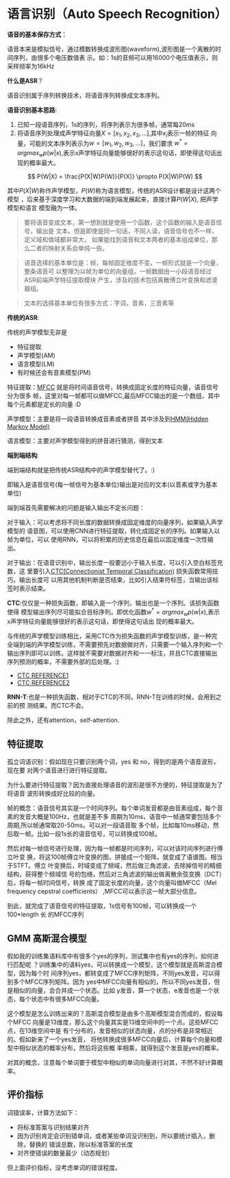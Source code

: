 # 语言识别（Auto Speech Recognition）

**语音的基本保存方式**：

语音本来是模拟信号，通过模数转换成波形图(waveform),波形图是一个离散的时间序列，由很多个电压数值表
示。如：1s的音频可以用16000个电压值表示，则采样频率为16kHz

**什么是ASR**？

语音识别属于序列转换技术，将语音序列转换成文本序列。

**语音识别基本思路**:

1. 已知一段语音序列，1s的序列，将序列表示为很多帧，通常每20ms
2. 将语音序列处理成声学特征向量$X=[x_1, x_2, x_3,...]$,其中$x_i$表示一帧的特征
   向量，可能的文本序列表示为$w=[w_1, w_2, w_3,...]$，我们要求
   $w^*=argmax_wp(w|x)$,表示x声学特征向量能够很好的表示这句话，即使得这句话出
   现的概率最大。

$$
P(W|X) = \frac{P(X|W)P(W)}{P(X)}
\propto
P(X|W)P(W)
$$

其中$P(X|W)$称作声学模型，$P(W)$称为语言模型，传统的ASR设计都是设计这两个模型
，后来基于深度学习和大数据的端到端发展起来，直接计算$P(W|X)$, 把声学模型和语言
模型融为一体。

> 要将语音变成文本，第一想到就是使用一个函数，这个函数的输入是语音信号，输出是
> 文本。但是即使是同一句话，不同人读，语音信号也不一样，定义域和值域都非常大，
> 如果能找到语音和文本两者的基本组成单位，那么二者的映射关系会单纯一些。

> 语音选择的基本单位是：帧，每帧固定维度不变，一帧形式就是一个向量，整条语音可
> 以整理为以帧为单位的向量组，一帧数据由一小段语音经过ASR前端声学特征提取模块
> 产生，涉及的技术包括离散傅立叶变换和滤波器组。

> 文本的选择基本单位有很多方式：字词，音素，三音素等

**传统的ASR**:

传统的声学模型无非是

- 特征提取
- 声学模型(AM)
- 语言模型(LM)
- 有时候还会有音素模型(PM)

特征提取：[MFCC](http://www.hzhcontrols.com/new-940426.html) 就是将时间语音信号，转换成固定长度的特征向量，语音信号分为很多
帧，这里对每一帧都可以做MFCC,最后MFCC输出的是一个数组，其中每个元素都是定长的向量 :D

声学模型：主要是将一段语音转换成音素或者拼音 其中涉及到[HMM(Hidden Markov Model)](https://zhuanlan.zhihu.com/p/224770895)

语言模型：主要对声学模型得到的拼音进行猜测，得到文本



**端到端结构**:

端到端结构就是把传统ASR结构中的声学模型替代了。:)

即输入是语音信号(每一帧信号为基本单位)输出是对应的文本(以音素或字为基本单位)

端到端首先需要解决的问题是输入输出不定长问题：

对于输入：可以考虑将不同长度的数据转换成固定维度的向量序列，如果输入声学模型的
语音图，可以使用CNN进行特征提取，转化成固定长的序列。如果输入以帧为单位，可以
使用RNN，可以将积累的历史信息在最后以固定维度一次性输出。

对于输出：在语音识别中，输出长度一般要远小于输入长度，可以引入空白标签充数，这
里要引入[CTC(Connectionist Temporal Classification)](https://zhuanlan.zhihu.com/p/36488476?spm=a2c6h.12873639.0.0.78641e800SrLpI) 损失函数常用技巧，输出长度可
以用其他机制判断是否结束，比如引入结束符标签，当输出该标签时表示结束。

**CTC**:仅仅是一种损失函数，即输入是一个序列，输出也是一个序列。该损失函数使得
模型输出序列尽可能拟合目标序列。即优化函数$w^*=argmax_wp(w|x)$,表示x声学特征向量能够很好的表示这句话，即使得这句话出
现的概率最大。

与传统的声学模型训练相比，采用CTC作为损失函数的声学模型训练，是一种完全端到端的声学模型训练，不需要预先对数据做对齐，只需要一个输入序列和一个输出序列即可以训练。这样就不需要对数据对齐和一一标注，并且CTC直接输出序列预测的概率，不需要外部的后处理。:)

- [CTC REFERENCE1](https://xiaodu.io/ctc-explained/) 
- [CTC REFERENCE2](https://xiaodu.io/ctc-explained-part2/) 

**RNN-T**:也是一种损失函数，相对于CTC的不同，RNN-T在训练的时候，会用到之前的预
测结果。而CTC不会。

除此之外，还有attention，self-attention.


## 特征提取

孤立词语识别：假如现在只要识别两个词，yes 和 no，得到的是两个语音波形，现在要
对两个语音进行进行特征提取。

为什么要进行特征提取？因为直接处理语音的波形是很不方便的，特征提取是为了将语音
波形转换成好比较的向量。

帧的概念：语音信号其实是一个时间序列。每个单词发音都是由音素组成，每个音素的发音大概是100Hz，也就是差不多
周期为10ms，语音中一帧通常要包括多个周期,所以帧通常取20-50ms。可以对一段语音取
多个帧，比如每10ms移动，然后取一帧。比如一段1s长的语音信号，可以转换成100帧。

然后对每一帧信号进行处理，因为每一帧都是时间序列，可以对该时间序列进行傅立叶变
换，将这100帧傅立叶变换的图，拼接成一个矩阵，就变成了语谱图。相当于STFT。傅立
叶变换后，时域变成了频域，然后做三角滤波，去除掉信号的精细结构，获得整个频域信
号的包络，然后对三角滤波的输出做离散余弦变换（DCT）后，将每一帧时间信号，转换
成了固定长度的向量，这个向量叫做MFCC（Mel frequency cepstral coefficients）
,MFCC可以表示这一帧大部分信息。

到此，就完成了语音信号的特征提取，1s信号有100帧，可以转换成一个100\*length 长
的MFCC序列

## GMM 高斯混合模型

假如我的训练集语料库中有很多个yes的序列，测试集中也有yes的序列，如何进行匹配呢
？训练集中的语料yes，可以转换成一个模型，这个模型就是高斯混合模型，因为每个时
间序列yes，都转变成了MFCC序列矩阵，不同yes发音，可以得到多个MFCC序列矩阵。因为
yes中MFCC向量有相似的，所以不同yes发音，但是相似的向量，会合并成一个状态。比如
y发音，算一个状态，e发音也是一个状态，每个状态中有很多MFCC向量。

这个模型是怎么训练出来的？高斯混合模型是由多个高斯模型混合而成的，假设每个MFCC
向量是13维度，那么这个向量其实是13维空间中的一个点。这些MFCC点，在13维空间中是
有个分布的，发音相似的状态向量，点的分布是非常相近的。假如新来了一个yes发音，
将他转换成很多MFCC向量后，计算每个向量和模型中相似状态的概率分布，然后将这些概
率相乘，就得到这个发音是yes的概率。

对其的概念，注意每个单词要于模型中相似的单词向量进行对其，不然不好计算概率。


## 评价指标

词错误率，计算方法如下：
- 将标准答案与识别结果对齐
- 因为识别肯定会识别错单词，或者某些单词没识别到，所以要统计插入，删除，替换的
  错误总数，除以标准答案的长度
- 对齐使错误的数量最少（动态规划）

但上面评价指标，没考虑单词的错误程度。
